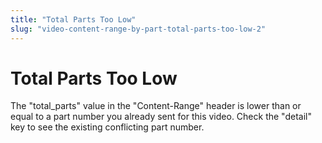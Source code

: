 ```yaml
---
title: "Total Parts Too Low"
slug: "video-content-range-by-part-total-parts-too-low-2"
---
```


Total Parts Too Low
===================

The "total_parts" value in the "Content-Range" header is lower than or equal to a part number you already sent for this video. Check the "detail" key to see the existing conflicting part number.

